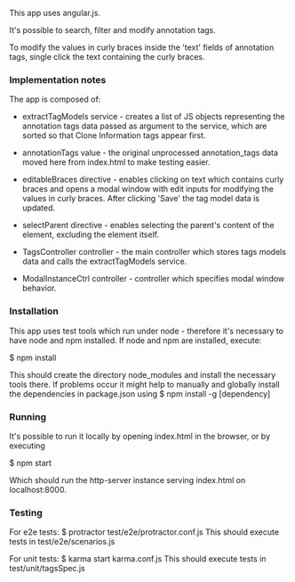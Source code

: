 This app uses angular.js.

It's possible to search, filter and modify annotation tags.

To modify the values in curly braces inside the 'text' fields of annotation tags,
single click the text containing the curly braces.

### Implementation notes
The app is composed of:

- extractTagModels service - creates a list of JS objects representing the annotation tags data passed
as argument to the service, which are sorted so that Clone Information tags appear first.

- annotationTags value - the original unprocessed annotation_tags data moved here from index.html
to make testing easier.

- editableBraces directive - enables clicking on text which contains curly braces and opens a modal
window with edit inputs for modifying the values in curly braces. After clicking 'Save' the tag model
data is updated.

- selectParent directive - enables selecting the parent's content of the element, excluding
the element itself.

- TagsController controller - the main controller which stores tags models data and calls the
extractTagModels service.

- ModalInstanceCtrl controller - controller which specifies modal window behavior.


### Installation
This app uses test tools which run under node - therefore it's necessary to have node and npm installed.
If node and npm are installed, execute:

$ npm install

This should create the directory node_modules and install the necessary tools there.
If problems occur it might help to manually and globally install the dependencies in package.json using
$ npm install -g [dependency]


### Running
It's possible to run it locally by opening index.html in the browser, or by executing

$ npm start

Which should run the http-server instance serving index.html on localhost:8000.


### Testing
For e2e tests:
$ protractor test/e2e/protractor.conf.js
This should execute tests in test/e2e/scenarios.js

For unit tests:
$ karma start karma.conf.js
This should execute tests in test/unit/tagsSpec.js